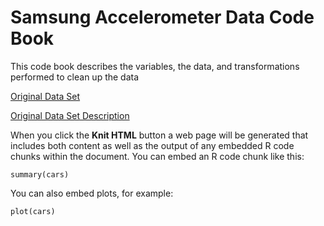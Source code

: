 Samsung Accelerometer Data Code Book
========================================================

This code book describes the variables, the data, and transformations performed to clean up the data 

[Original Data Set](https://d396qusza40orc.cloudfront.net/getdata%2Fprojectfiles%2FUCI%20HAR%20Dataset.zip)

[Original Data Set Description](http://archive.ics.uci.edu/ml/datasets/Human+Activity+Recognition+Using+Smartphones)

When you click the **Knit HTML** button a web page will be generated that includes both content as well as the output of any embedded R code chunks within the document. You can embed an R code chunk like this:

```{r}
summary(cars)
```

You can also embed plots, for example:

```{r fig.width=7, fig.height=6}
plot(cars)
```

